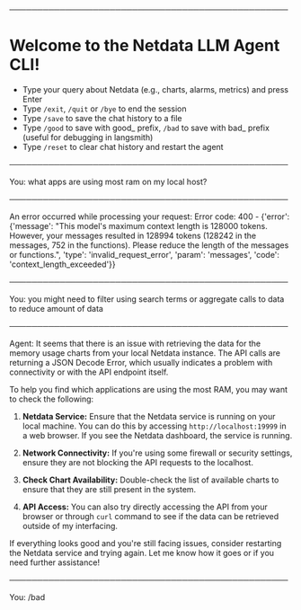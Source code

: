 ──────────────────────────────────────────────────  

# Welcome to the Netdata LLM Agent CLI!

- Type your query about Netdata (e.g., charts, alarms, metrics) and press Enter
- Type `/exit`, `/quit` or `/bye` to end the session
- Type `/save` to save the chat history to a file
- Type `/good` to save with good_ prefix, `/bad` to save with bad_ prefix (useful for debugging in langsmith)
- Type `/reset` to clear chat history and restart the agent


──────────────────────────────────────────────────  

You: what apps are using most ram on my local host?


──────────────────────────────────────────────────  

An error occurred while processing your request: Error code: 400 - {'error': {'message': "This model's maximum context length is 128000 tokens. However, your messages resulted in 128994 tokens (128242 in the messages, 752 in the functions). Please reduce the length of the messages or functions.", 'type': 'invalid_request_error', 'param': 'messages', 'code': 'context_length_exceeded'}}


──────────────────────────────────────────────────  

You: you might need to filter using search terms or aggregate calls to data to reduce amount of data


──────────────────────────────────────────────────  

Agent: It seems that there is an issue with retrieving the data for the memory usage charts from your local Netdata instance. The API calls are returning a JSON Decode Error, which usually indicates a problem with connectivity or with the API endpoint itself.

To help you find which applications are using the most RAM, you may want to check the following:

1. **Netdata Service:** Ensure that the Netdata service is running on your local machine. You can do this by accessing `http://localhost:19999` in a web browser. If you see the Netdata dashboard, the service is running.

2. **Network Connectivity:** If you're using some firewall or security settings, ensure they are not blocking the API requests to the localhost.

3. **Check Chart Availability:** Double-check the list of available charts to ensure that they are still present in the system.

4. **API Access:** You can also try directly accessing the API from your browser or through `curl` command to see if the data can be retrieved outside of my interfacing.

If everything looks good and you're still facing issues, consider restarting the Netdata service and trying again. Let me know how it goes or if you need further assistance!


──────────────────────────────────────────────────  

You: /bad


